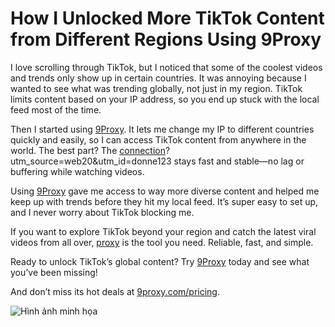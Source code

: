 # How I Unlocked More TikTok Content from Different Regions Using 9Proxy

I love scrolling through TikTok, but I noticed that some of the coolest videos and trends only show up in certain countries. It was annoying because I wanted to see what was trending globally, not just in my region. TikTok limits content based on your IP address, so you end up stuck with the local feed most of the time.

Then I started using [9Proxy](https://9proxy.com/?utm_source=web20&utm_id=donne123). It lets me change my IP to different countries quickly and easily, so I can access TikTok content from anywhere in the world. The best part? The [connection](https://9proxy.com/)?utm_source=web20&utm_id=donne123 stays fast and stable—no lag or buffering while watching videos.

Using [9Proxy](https://9proxy.com/?utm_source=web20&utm_id=donne123) gave me access to way more diverse content and helped me keep up with trends before they hit my local feed. It’s super easy to set up, and I never worry about TikTok blocking me.

If you want to explore TikTok beyond your region and catch the latest viral videos from all over, [proxy](https://9proxy.com/) is the tool you need. Reliable, fast, and simple.

Ready to unlock TikTok’s global content? Try [9Proxy](https://9proxy.com/?utm_source=web20&utm_id=donne123) today and see what you’ve been missing!

And don’t miss its hot deals at [9proxy.com/pricing](https://9proxy.com/pricing?utm_source=web20&utm_id=donne123).

![Hình ảnh minh họa](https://cdn2.fptshop.com.vn/unsafe/1920x0/filters:format(webp):quality(75)/2023_10_31_638343614115178512_banner.jpg)
